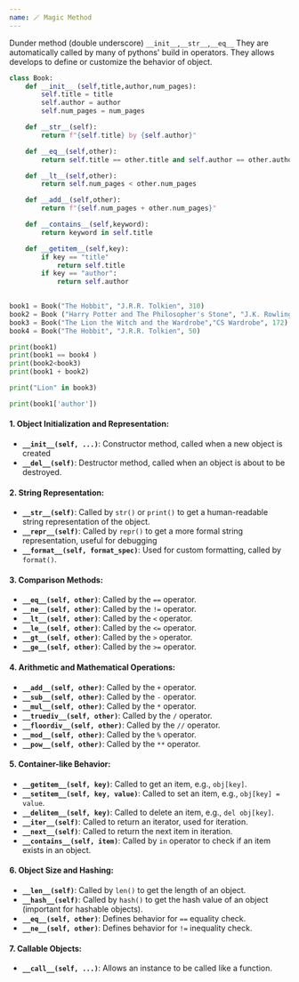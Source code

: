 ```yaml
---
name: 🪄 Magic Method
---
```


Dunder method (double underscore) `__init__`,`__str__`,`__eq__` 
They are automatically called by many of pythons' build in operators.
They allows develops to define or customize the behavior of object. 

```python
class Book:
	def __init__ (self,title,author,num_pages):
		self.title = title
		self.author = author
		self.num_pages = num_pages

	def __str__(self):
		return f"{self.title} by {self.author}"

	def __eq__(self,other):
		return self.title == other.title and self.author == other.author

	def __lt__(self,other):
		return self.num_pages < other.num_pages

	def __add__(self,other):
		return f"{self.num_pages + other.num_pages}"

	def __contains__(self,keyword):
		return keyword in self.title

	def __getitem__(self,key):
		if key == "title"
			return self.title
		if key == "author":
			return self.author
		

book1 = Book("The Hobbit", "J.R.R. Tolkien", 310) 
book2 = Book ("Harry Potter and The Philosopher's Stone", "J.K. Rowling", 223) 
book3 = Book("The Lion the Witch and the Wardrobe","CS Wardrobe", 172)
book4 = Book("The Hobbit", "J.R.R. Tolkien", 50) 

print(book1)
print(book1 == book4 )
print(book2<book3)
print(book1 + book2)

print("Lion" in book3)

print(book1['author'])
```

#### 1. **Object Initialization and Representation**:

- **`__init__(self, ...)`**: Constructor method, called when a new object is created
- **`__del__(self)`**: Destructor method, called when an object is about to be destroyed.
#### 2. **String Representation**:

- **`__str__(self)`**: Called by `str()` or `print()` to get a human-readable string representation of the object.
- **`__repr__(self)`**: Called by `repr()` to get a more formal string representation, useful for debugging
- **`__format__(self, format_spec)`**: Used for custom formatting, called by `format()`.
#### 3. **Comparison Methods**:

- **`__eq__(self, other)`**: Called by the `==` operator.
- **`__ne__(self, other)`**: Called by the `!=` operator.
- **`__lt__(self, other)`**: Called by the `<` operator.
- **`__le__(self, other)`**: Called by the `<=` operator.
- **`__gt__(self, other)`**: Called by the `>` operator.
- **`__ge__(self, other)`**: Called by the `>=` operator.
#### 4. **Arithmetic and Mathematical Operations**:

- **`__add__(self, other)`**: Called by the `+` operator.
- **`__sub__(self, other)`**: Called by the `-` operator.
- **`__mul__(self, other)`**: Called by the `*` operator.
- **`__truediv__(self, other)`**: Called by the `/` operator.
- **`__floordiv__(self, other)`**: Called by the `//` operator.
- **`__mod__(self, other)`**: Called by the `%` operator.
- **`__pow__(self, other)`**: Called by the `**` operator.

#### 5. **Container-like Behavior**:

- **`__getitem__(self, key)`**: Called to get an item, e.g., `obj[key]`.
- **`__setitem__(self, key, value)`**: Called to set an item, e.g., `obj[key] = value`.
- **`__delitem__(self, key)`**: Called to delete an item, e.g., `del obj[key]`.
- **`__iter__(self)`**: Called to return an iterator, used for iteration.
- **`__next__(self)`**: Called to return the next item in iteration.
- **`__contains__(self, item)`**: Called by `in` operator to check if an item exists in an object.
#### 6. **Object Size and Hashing**:

- **`__len__(self)`**: Called by `len()` to get the length of an object.
- **`__hash__(self)`**: Called by `hash()` to get the hash value of an object (important for hashable objects).
- **`__eq__(self, other)`**: Defines behavior for `==` equality check.
- **`__ne__(self, other)`**: Defines behavior for `!=` inequality check.
#### 7. **Callable Objects**:

- **`__call__(self, ...)`**: Allows an instance to be called like a function.
